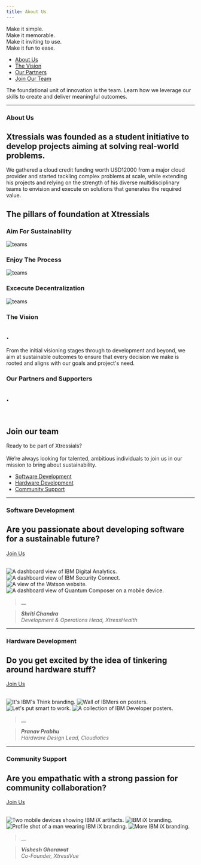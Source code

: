 ```yaml
---
title: About Us
---
```


<title-block>

Make it simple.<br>Make it memorable.<br>
<span>Make it inviting to use.<br>Make it fun to ease.</span>

<anchor-links>

<ul>
<li><a data-scroll href="#about-us">About Us</a></li>
<li><a data-scroll href="#the-vision">The Vision</a></li>
<li><a data-scroll href="#our-partners-and-supporters">Our Partners</a></li>
<li><a data-scroll href="#join-our-team">Join Our Team</a></li>
</ul>

</anchor-links>

</title-block>

<grid background="gray-10">
<column lg="8" md="5">

<p size="xl">The foundational unit of innovation is the
team. Learn how we leverage our skills
to create and deliver meaningful outcomes.</p>

<icon name="PlexArrowDown"></icon>

</column>
</grid>
<grid background="gray-10">
<column lg="16">

<hr>

</column>
<column lg="4" md="5">

### About Us

</column>
<column lg="8" md="5">

## Xtressials was founded as a student initiative to develop projects aiming at solving real-world problems.



We gathered a cloud credit funding worth USD12000 from a major cloud provider and started tackling complex problems at scale, while extending his projects and relying on the strength of his diverse multidisciplinary teams to envision and execute on solutions that generates the required value.

</column>
<column lg="8" offset_lg="4" md="5" fade="true">


</column>
<column lg="4" md="3" fade="true">



</column>

</column>
<column lg="4" offset_lg="4" md="3" fade="true">



</column>
<column lg="8" md="5" fade="true">



</column>
</grid>
<grid background="gray-10">
<column lg="12" offset_lg="4">

## The pillars of foundation at Xtressials

</column>
<column lg="4" offset_lg="4" border="true" md="5">

### Aim For Sustainability



![teams](images/identity.svg)

</column>
<column lg="4" border="true" md="5">

### Enjoy The Process


![teams](images/experience.svg)

</column>
<column lg="4" border="true" md="5">

### Excecute Decentralization



![teams](images/expertise.svg)

</column>
</grid>
<grid background="gray-10">
<column lg="4">

### The Vision

</column>
<column lg="8" md="5">

## .

From the initial visioning stages through to development and beyond, we aim at sustainable outcomes to ensure that every decision we make is rooted and aligns with our goals and project's need.

</column>
<column lg="8" offset_lg="4" md="5" fade="true">



</column>
<column lg="4" md="3" fade="true">



</column>

</column>
<column lg="4" offset_lg="4" md="3" fade="true">



</column>
<column lg="8" md="5" fade="true">



</column>
</grid>
<grid background="gray-10">
<column lg="4">

### Our Partners and Supporters

</column>
<column lg="8" md="5">

## .

</column>
<column lg="4" offset_lg="4" md="3" fade="true">

<tile title_size="small" title="Member: Samsung Smart Things Developer" href="#">
    <img src="images/Image_6.png" alt=""/>
  </tile>

</column>
<column lg="4" md="3" fade="true">

<tile title_size="small" title="Member: Intel®️ Partner Alliance" href="#">
    <img src="images/Image_7.png" alt=""/>
  </tile>

</column>
</grid>

<grid background="gray-100">
<column lg="7" md="5">

## Join our team

<p size="xl">Ready to be part of Xtressials?<br><br>We’re always looking for talented, ambitious individuals to join us in our mission to bring about sustainability.</p>

</column>

<column offset_lg="5" lg="4">

<anchor-links>

<ul>
<li><a data-scroll href="#software-development">Software Development</a></li>
<li><a data-scroll href="#hardware-development">Hardware Development</a></li>
<li><a data-scroll href="#community-support">Community Support</a></li>
</ul>

</anchor-links>

</column>
</grid>
<grid background="gray-100">
<column lg="16">

<hr>

</column>
<column lg="4">

### Software Development

</column>
<column lg="8" md="5">

## Are you passionate about developing software for a sustainable future?



<p><a href="https://xtressials.typeform.com" target="_blank"><span>Join Us</span> <icon color="blue" name="ArrowUpRight20" inline="true"></icon></a></p><br>

</column>
<column lg="8" offset_lg="4" md="5">

<carousel id="c1" count="1 2 3 4">
  <img src="images/software-carousel/Image_1.png" alt="A dashboard view of IBM Digital Analytics."/>
  <img src="images/software-carousel/Image_2.png" alt="A dashboard view of IBM Security Connect."/>
  <img src="images/software-carousel/Image_3.png" alt="A view of the Watson website."/>
  <img src="images/software-carousel/Image_4.png" alt="A dashboard view of Quantum Composer on a mobile device."/>
</carousel>

</column>
<column lg="3"  md="3"  md="3" sm="0">

> __

> _***Shriti Chandra*** <br> Development & Operations Head, XtressHealth_

</column>
</grid>
<grid background="gray-100">
<column lg="16">

<hr>

</column>
<column lg="4">

### Hardware Development

</column>
<column lg="8" md="5">

## Do you get excited by the idea of tinkering around hardware stuff?



<p><a href="https://xtressials.typeform.com" target="_blank"><span>Join Us</span> <icon color="blue" name="ArrowUpRight20" inline="true"></icon></a></p><br>

</column>
<column lg="8" offset_lg="4" md="5">

<carousel id="c2" count="1 2 3 4">
  <img src="images/hardware-carousel/Image_1.png" alt="It's IBM's Think branding."/>
  <img src="images/hardware-carousel/Image_2.png" alt="Wall of IBMers on posters."/>
  <img src="images/hardware-carousel/Image_3.png" alt="Let's put smart to work."/>
  <img src="images/hardware-carousel/Image_4.png" alt="A collection of IBM Developer posters."/>
</carousel>

</column>
<column lg="3" md="3" sm="0">

> __

> _***Pranav Prabhu*** <br> Hardware Design Lead, Cloudiotics_

</column>
</grid>
<grid background="gray-100">
<column lg="16">

<hr>

</column>
<column lg="4">

### Community Support

</column>
<column lg="8" md="5">

## Are you empathatic with a strong passion for community collaboration?



<p><a href="https://xtressials.typeform.com" target="_blank"><span>Join Us</span> <icon color="blue" name="ArrowUpRight20" inline="true"></icon></a></p><br>

</column>
<column lg="8" offset_lg="4" md="5">

<carousel id="c3" count="1 2 3 4">
  <img src="images/services-carousel/Image_1.jpg" alt="Two mobile devices showing IBM iX artifacts."/>
  <img src="images/services-carousel/Image_2.jpg" alt="IBM iX branding."/>
  <img src="images/services-carousel/Image_3.jpg" alt="Profile shot of a man wearing IBM iX branding."/>
  <img src="images/services-carousel/Image_4.jpg" alt="More IBM iX branding."/>
</carousel>

</column>
<column lg="3" md="3" sm="0">

> __

> _***Vishesh Ghorawat*** <br> Co-Founder, XtressVue_

</column>
</grid>
